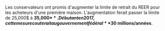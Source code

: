 Les conservateurs ont promis d'augmenter la limite de retrait du REER pour les acheteurs d'une première maison. L'augmentation ferait passer la limite de 25,000$ à **35,000$**. Débutant en 2017, cette mesure couterait au gouvernement fédéral **$30 millions/années**.
